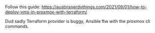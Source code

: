Follow this guide: https://austinsnerdythings.com/2021/09/01/how-to-deploy-vms-in-proxmox-with-terraform/

Dud sadly Terraform provider is buggy, Ansible ftw with the proxmox cli commands.
